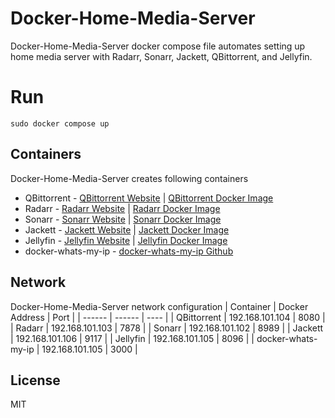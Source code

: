 # Docker-Home-Media-Server

Docker-Home-Media-Server docker compose file automates setting up home media server with Radarr, Sonarr, Jackett, QBittorrent, and Jellyfin.

# Run

`sudo docker compose up`

## Containers

Docker-Home-Media-Server creates following containers

- QBittorrent - [QBittorrent Website](https://www.qbittorrent.org/) | [QBittorrent Docker Image ](https://hub.docker.com/r/linuxserver/qbittorrent)
- Radarr - [Radarr Website](https://radarr.video/) | [Radarr Docker Image ](https://hub.docker.com/r/linuxserver/radarr)
- Sonarr - [Sonarr Website](https://sonarr.tv/) | [Sonarr Docker Image ](https://hub.docker.com/r/linuxserver/sonarr)
- Jackett - [Jackett Website](https://github.com/Jackett/Jackett) | [Jackett Docker Image ](https://hub.docker.com/r/linuxserver/jackett)
- Jellyfin - [Jellyfin Website](https://jellyfin.org/) | [Jellyfin Docker Image ](https://hub.docker.com/r/linuxserver/jellyfin)
- docker-whats-my-ip - [docker-whats-my-ip Github ](https://github.com/00000vish/docker-whats-my-ip)

## Network

Docker-Home-Media-Server network configuration
| Container | Docker Address | Port |
| ------ | ------ | ---- |
| QBittorrent | 192.168.101.104 | 8080 |
| Radarr | 192.168.101.103 | 7878 |
| Sonarr | 192.168.101.102 | 8989 |
| Jackett | 192.168.101.106 | 9117 |
| Jellyfin | 192.168.101.105 | 8096 |
| docker-whats-my-ip | 192.168.101.105 | 3000 |

## License

MIT
